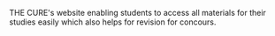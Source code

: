 THE CURE's website enabling students to access all materials for their studies easily which also helps for revision for concours.